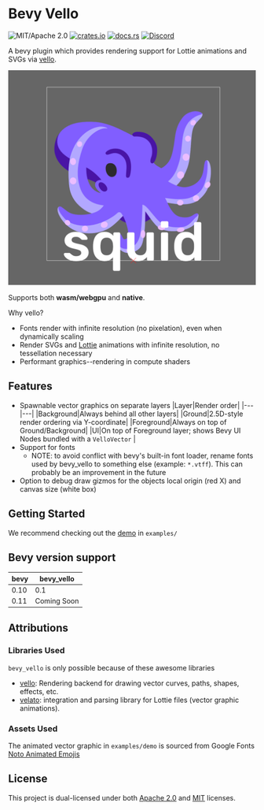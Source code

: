 # Bevy Vello

![MIT/Apache 2.0](https://img.shields.io/badge/license-MIT%2FApache-blue.svg)
[![crates.io](https://img.shields.io/crates/v/bevy-async-task.svg)](https://crates.io/crates/bevy-async-task)
[![docs.rs](https://img.shields.io/docsrs/bevy-async-task)](https://docs.rs/bevy-async-task)
[![Discord](https://img.shields.io/discord/691052431525675048.svg?label=&logo=discord&logoColor=ffffff&color=7389D8&labelColor=6A7EC2)](https://discord.gg/zrjnQzdjCB)

A bevy plugin which provides rendering support for Lottie animations and SVGs via [vello](https://github.com/linebender/vello.git).

![Alt text](image.png)

Supports both **wasm/webgpu** and **native**.

Why vello?
- Fonts render with infinite resolution (no pixelation), even
when dynamically scaling
- Render SVGs and [Lottie](https://lottiefiles.com/what-is-lottie) animations with infinite resolution, no tessellation necessary
- Performant graphics--rendering in compute shaders

## Features
- Spawnable vector graphics on separate layers
  |Layer|Render order|
  |---|---|
  |Background|Always behind all other layers|
  |Ground|2.5D-style render ordering via Y-coordinate|
  |Foreground|Always on top of Ground/Background|
  |UI|On top of Foreground layer; shows Bevy UI Nodes bundled with a `VelloVector` |
- Support for fonts
  - NOTE: to avoid conflict with bevy's built-in font loader, rename fonts used by bevy_vello to something else (example: `*.vtff`). This can probably be an improvement in the future
- Option to debug draw gizmos for the objects local origin (red X) and canvas size (white box)

## Getting Started
We recommend checking out the [demo](https://github.com/vectorgameexperts/bevy_vello/blob/main/examples/demo.rs) in `examples/`

## Bevy version support

|bevy|bevy_vello|
|---|---|
|0.10|0.1|
|0.11|Coming Soon|

## Attributions

### Libraries Used

`bevy_vello` is only possible because of these awesome libraries
* [vello](https://github.com/linebender/vello): Rendering backend for drawing vector curves, paths, shapes, effects, etc.
* [velato](https://github.com/linebender/velato): integration and parsing library for Lottie files (vector graphic animations).

### Assets Used

The animated vector graphic in `examples/demo` is sourced from Google Fonts [Noto Animated Emojis](https://googlefonts.github.io/noto-emoji-animation/documentation)

## License

This project is dual-licensed under both [Apache 2.0](LICENSE-APACHE) and [MIT](LICENSE-MIT) licenses.
